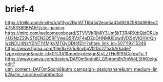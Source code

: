 # brief-4
https://trello.com/invite/b/gf3yo2Bg/ATTI8d5d2ece5a43d9262583d998ec247553389BFA5F/site-gaming
https://miro.com/welcomeonboard/STVVVkRjMlY3Um5kT3R4RXdtQjdORUs4U2NzZ29ySTdEN2Q5RFVweG5RVzF4eDZqOHNMUExwdVlXSnVIOHVrQnwzNDU4NzY0NTY4MjkyMTQyODI4fDI=?share_link_id=507119215348
https://www.figma.com/file/8xFzrju8nvbpVI2Dc2Ztsd/Arkade?type=design&node-id=0%3A1&mode=design&t=LzTHq8f95ColpwTu-1
https://www.canva.com/design/DAF0m5qdni8/_G5htom9h7rnW4LSHK0cig/edit?utm_content=DAF0m5qdni8&utm_campaign=designshare&utm_medium=link2&utm_source=sharebutton
